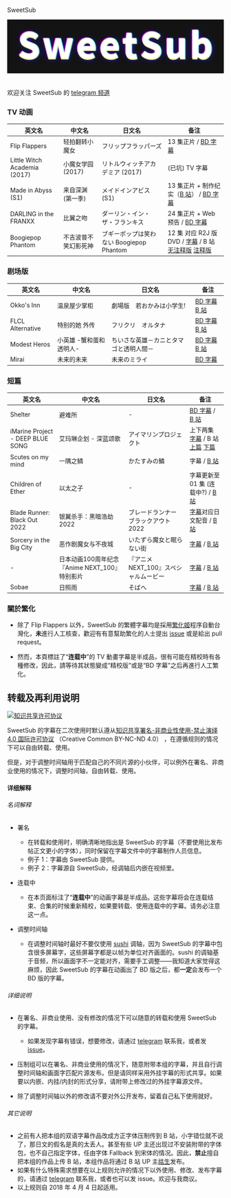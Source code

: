 SweetSub

![](logo.png)  

欢迎关注 SweetSub 的 [telegram 频道](https://t.me/SweetSub)

### TV 动画

| 英文名                       | 中文名               | 日文名                                   | 备注                                                         |
| ---------------------------- | -------------------- | ---------------------------------------- | ------------------------------------------------------------ |
| Flip Flappers                | 轻拍翻转小魔女       | フリップフラッパーズ                     | 13 集正片 / [BD 字幕](https://github.com/tastysugar/SweetSub/tree/master/Flip%20Flappers) |
| Little Witch Academia (2017) | 小魔女学园 (2017)    | リトルウィッチアカデミア (2017)          | (已坑) TV 字幕                                               |
| Made in Abyss (S1)           | 来自深渊 (第一季)    | メイドインアビス (S1)                    | 13 集正片 + 制作纪实（[B 站](https://www.bilibili.com/video/av19676043)） / [BD 字幕](https://github.com/tastysugar/SweetSub/tree/master/Made%20in%20Abyss) |
| DARLING in the FRANXX        | 比翼之吻             | ダーリン・イン・ザ・フランキス           | 24 集正片 + Web 预告 / [BD 字幕](https://github.com/tastysugar/SweetSub/tree/master/DARLING%20in%20the%20FRANXX) |
| Boogiepop Phantom            | 不吉波普不笑幻影死神 | ブギーポップは笑わない Boogiepop Phantom | 12 集 对应 R2J 版 DVD / [字幕](https://github.com/tastysugar/SweetSub/tree/master/Boogiepop%20Phantom) / B 站 [无注释版](https://www.bilibili.com/video/av45135917) [注释版](https://www.bilibili.com/video/av45179572/) |



### **剧场版**
| 英文名           | 中文名                  | 日文名                                 | 备注                                                         |
| ---------------- | ----------------------- | -------------------------------------- | ------------------------------------------------------------ |
| Okko's Inn       | 温泉屋少掌柜            | 劇場版　若おかみは小学生!              | [BD 字幕](https://github.com/tastysugar/SweetSub/tree/master/Okko's%20Inn) [B 站](https://www.bilibili.com/video/av50498166/) |
| FLCL Alternative | 特别的她  外传          | フリクリ　オルタナ                     | [BD 字幕](https://github.com/tastysugar/SweetSub/tree/master/FLCL%20Alternative) [B 站](https://www.bilibili.com/video/av43737048) |
| Modest Heros     | 小英雄 -蟹和蛋和透明人- | ちいさな英雄－カニとタマゴと透明人間－ | [BD 字幕](https://github.com/tastysugar/SweetSub/tree/master/Modest%20Heros) [B 站](https://www.bilibili.com/video/av50605867) |
| Mirai            | 未来的未来              | 未来のミライ                           | [BD 字幕](https://github.com/tastysugar/SweetSub/tree/master/Mirai) |



### **短篇**

| 英文名                           | 中文名                                         | 日文名                               | 备注                                                         |
| -------------------------------- | ---------------------------------------------- | ------------------------------------ | ------------------------------------------------------------ |
| Shelter                          | 避难所                                         | -                                    | [BD 字幕](https://github.com/tastysugar/SweetSub/tree/master/Shelter) / [B 站](https://www.bilibili.com/video/av8701929) |
| iMarine Project - DEEP BLUE SONG | 艾玛琳企划 - 深蓝颂歌                          | アイマリンプロジェクト               | 上下两集 [字幕](https://github.com/tastysugar/SweetSub/tree/master/iMarine%20Project%20-%20DEEP%20BLUE%20SONG) / B 站 [上篇](https://www.bilibili.com/video/av12357311) [下篇](https://www.bilibili.com/video/av13867789) |
| Scutes on my mind                | 一隅之鳞                                       | かたすみの鱗                         | 字幕 / [B 站](https://www.bilibili.com/video/av13745318)     |
| Children of Ether                | 以太之子                                       | -                                    | 字幕更新至 01 集 (连载中?) / [B 站](https://www.bilibili.com/video/av13728052) |
| Blade Runner: Black Out 2022     | 银翼杀手：黑暗浩劫 2022                        | ブレードランナー ブラックアウト 2022 | [字幕](https://github.com/tastysugar/SweetSub/tree/master/Blade%20Runner%20Black%20Out%202022)对应日文配音 / [B 站](https://www.bilibili.com/video/av14873219) |
| Sorcery in the Big City          | 恶作剧魔女与不夜城                             | いたずら魔女と眠らない街             | [字幕](https://github.com/tastysugar/SweetSub/tree/master/Sorcery%20in%20the%20Big%20City) / [B 站](https://www.bilibili.com/video/av16969177) |
| -                                | 日本动画100周年纪念 『Anime NEXT_100』特别影片 | 『アニメNEXT_100』スペシャルムービー | [字幕](https://github.com/tastysugar/SweetSub/tree/master/Anime%20NEXT_100) / [B 站](https://www.bilibili.com/video/av18583122) |
| Sobae                            | 日照雨                                         | そばへ                               | [字幕](https://github.com/tastysugar/SweetSub/tree/master/Sobae) / [B 站](https://www.bilibili.com/video/av45729685/) |

### 關於繁化

- 除了 Flip Flappers 以外，SweetSub 的繁體字幕均是採用[繁化姬](https://zhconvert.org/)程序自動台灣化，**未**進行人工核查，歡迎有有意幫助繁化的人士提出 [issue](https://github.com/tastysugar/SweetSub/issues) 或是給出 pull request。

- 然而，本頁標註了“**连载中**”的 TV 動畫字幕是半成品，很有可能在精校時有各種修改，因此，請等待其狀態變成“精校版”或是“BD 字幕”之后再進行人工繁化。




## 转载及再利用说明

<a rel="license" href="http://creativecommons.org/licenses/by-nc-nd/4.0/"><img alt="知识共享许可协议" style="border-width:0" src="https://i.creativecommons.org/l/by-nc-nd/4.0/88x31.png" /></a>

SweetSub 的字幕在二次使用时默认遵从<a rel="license" href="http://creativecommons.org/licenses/by-nc-nd/4.0/">知识共享署名-非商业性使用-禁止演绎 4.0 国际许可协议</a> （Creative Common BY-NC-ND 4.0） ，在遵循规则的情况下可以自由转载、使用。

但是，对于调整时间轴用于匹配自己的不同片源的小伙伴，可以例外在署名、非商业使用的情况下，调整时间轴，自由转载、使用。



#### 详细解释

###### 名词解释

- 署名

  - 在转载和使用时，明确清晰地指出是 SweetSub 的字幕（不要使用比发布帖正文更小的字体），同时保留在字幕文件中的字幕制作人员信息。
  - 例子 1：字幕由 SweetSub 提供。
  - 例子 2：字幕源自 SweetSub，经调轴后内嵌在视频里。

- 连载中

  - 在本页面标注了“**连载中**”的动画字幕是半成品。这些字幕将会在连载结束、合集的时候重新精校，如果要转载、使用连载中的字幕。请务必注意这一点。

- 调整时间轴

  - 在调整时间轴时最好不要仅使用 [sushi](https://github.com/tp7/Sushi) 调轴，因为 SweetSub 的字幕中包含很多屏幕字，这些屏幕字都是以帧为单位对齐画面的。sushi 的调轴基于音频，所以画面字不一定能对齐，需要手工调整——我知道大家觉得这麻烦，因此 SweetSub 的字幕在动画出了 BD 版之后，都**一定**会发布一个 BD 版的字幕。

  


###### 详细说明

- 在署名、非商业使用、没有修改的情况下可以随意的转载和使用 SweetSub 的字幕。
  - 如果发现字幕有错误，想要修改，请通过 [telegram](https://t.me/tastysugar) 联系我，或者发 [issue](https://github.com/tastysugar/SweetSub/issues)。


- 压制组可以在署名、非商业使用的情况下，随意附带本组的字幕，并且自行调整时间轴和画面字匹配片源发布。但是请同样采用外挂字幕的形式共享。如果要以内嵌、内挂/内封的形式分享，请附带上修改过的外挂字幕源文件。


- 除了调整时间轴以外的修改请不要对外公开发布，留着自己私下使用就好。

  


###### 其它说明

- 之前有人把本组的双语字幕作品改成方正字体压制传到 B 站，小字错位就不说了，那日文的假名是真的太丢人。甚至有些 UP 主还出现过不安装附带的字体包，也不自己指定字体，任由字体 Fallback 到宋体的情况。因此，**禁止**擅自把本组的作品上传 B 站，本组作品将通过 B 站 UP 主[祜生](https://space.bilibili.com/3951826#/)发布。
- 如果有什么特殊需求想要在以上规则允许的情况下以外使用、修改、发布字幕的，请通过 [telegram](https://t.me/tastysugar) 联系我，或者也可以发 issue。欢迎与我商议。
- 以上规则自 2018 年 4 月 4 日起适用。


